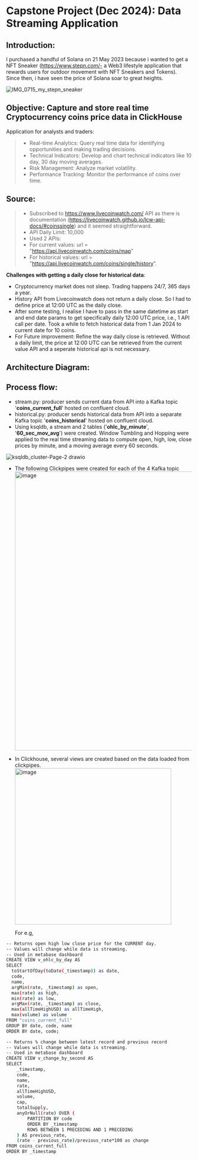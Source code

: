 # Capstone Project (Dec 2024): Data Streaming Application

## Introduction:

I purchased a handful of Solana on 21 May 2023 because i wanted to get a NFT Sneaker (https://www.stepn.com/- a Web3 lifestyle application that rewards users for outdoor movement with NFT Sneakers and Tokens). Since then, i have seen the price of Solana soar to great heights.

![IMG_0715_my_stepn_sneaker](https://github.com/user-attachments/assets/bcaccfe9-e11d-4499-9bce-ac77108931f3)


## Objective: Capture and store real time Cryptocurrency coins price data in ClickHouse

Application for analysts and traders:
> - Real-time Analytics: Query real time data for identifying opportunities and making trading decisions.
> - Technical Indicators: Develop and chart technical indicators like 10 day, 30 day moving averages.
> - Risk Management: Analyze market volatility.
> - Performance Tracking: Monitor the performance of coins over time.

## Source: 
> - Subscribed to https://www.livecoinwatch.com/ API as there is documentation (https://livecoinwatch.github.io/lcw-api-docs/#coinssingle) and it seemed straightforward.
> - API Daily Limit: 10,000
> - Used 2 APIs:
> - For current values: url = "https://api.livecoinwatch.com/coins/map"
> - For historical values: url = "https://api.livecoinwatch.com/coins/single/history".

**Challenges with getting a daily close for historical data**:
-	Cryptocurrency market does not sleep. Trading happens 24/7, 365 days a year.
-	History API from Livecoinwatch does not return a daily close. So I had to define price at 12:00 UTC as the daily close.
-	After some testing, I realise I have to pass in the same datetime as start and end date params to get specifically daily 12:00 UTC price, i.e., 1 API call per date. Took a while to fetch historical data from 1 Jan 2024 to current date for 10 coins.
- For Future improvement: Refine the way daily close is retrieved. Without a daily limit, the price at 12:00 UTC can be retrieved from the current value API and a seperate historical api is not necessary.

## Architecture Diagram: 




## Process flow:
- stream.py: producer sends current data from  API into a Kafka topic '**coins_current_full**' hosted on confluent cloud.
- historical.py: producer sends historical data from API into a separate Kafka topic '**coins_historical**' hosted on confluent cloud.
- Using ksqldb, a stream and 2 tables ('**ohlc_by_minute**', '**60_sec_mov_avg**') were created. Window Tumbling and Hopping were applied to the real time streaming data to compute open, high, low, close prices by minute, and a moving average every 60 seconds.

![ksqldb_cluster-Page-2 drawio](https://github.com/user-attachments/assets/8b4bdeff-9769-4881-beab-dc3731dd3d8c)


- The following Clickpipes were created for each of the 4 Kafka topic
  <img width="757" alt="image" src="https://github.com/user-attachments/assets/816fe078-f035-4c47-8e82-fc032089fc2e" />

- In Clickhouse, several views are created based on the data loaded from clickpipes.
  <img width="424" alt="image" src="https://github.com/user-attachments/assets/e7d46826-cb27-483e-9aad-4f15f5f682a2" />

  For e.g,
```bash
-- Returns open high low close price for the CURRENT day. 
-- Values will change while data is streaming.
-- Used in metabase dashboard
CREATE VIEW v_ohlc_by_day AS 
SELECT
  toStartOfDay(toDate(_timestamp)) as date,
  code,
  name,
  argMin(rate, _timestamp) as open,
  max(rate) as high,
  min(rate) as low,
  argMax(rate, _timestamp) as close,
  max(allTimeHighUSD) as allTimeHigh,
  max(volume) as volume
FROM "coins_current_full"
GROUP BY date, code, name
ORDER BY date, code;
```
```bash
-- Returns % change between latest record and previous record
-- Values will change while data is streaming.
-- Used in metabase dashboard
CREATE VIEW v_change_by_second AS
SELECT
    _timestamp,
    code,
    name,
    rate,
    allTimeHighUSD,
    volume,
    cap,
    totalSupply,
    anyOrNull(rate) OVER (
        PARTITION BY code 
        ORDER BY _timestamp
        ROWS BETWEEN 1 PRECEDING AND 1 PRECEDING
    ) AS previous_rate,
    (rate - previous_rate)/previous_rate*100 as change
FROM coins_current_full
ORDER BY _timestamp
```


